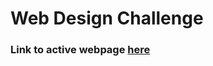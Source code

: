 # Web Design Challenge

### Link to active webpage [here](https://dwaehner27.github.io/windspeed.html) 
